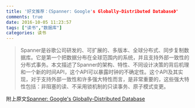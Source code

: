 ```yaml
---
title: '好文推荐：《Spanner: Google's Globally-Distributed Database》'
comments: true
date: 2016-10-05 11:23:57
tags: ["读书","数据库"]
categories: 读书
---
```


> Spanner是谷歌公司研发的、可扩展的、多版本、全球分布式、同步复制数据库。它是第一个把数据分布在全球范围内的系统，并且支持外部一致性的分布式事务。本文描述了Spanner的架构、特性、不同设计决策的背后机理和一个新的时间API，这个API可以暴露时钟的不确定性。这个API及其实现，对于支持外部一致性和许多强大特性而言，是非常重要的，这些强大特性包括：非阻塞的读、不采用锁机制的只读事务、原子模式变更。

附上原文[Spanner: Google's Globally-Distributed Database](/uploads/spanner.pdf)
